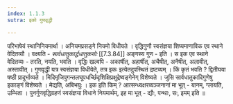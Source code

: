 ```yaml
---
index: 1.1.3
sutra: इको गुणवृद्धी

---
```

परिभाषेयं स्थानिनियमार्था । अनियमप्रसङ्गे नियमो विधीयते । वृद्धिगुणौ स्वसंज्ञया शिष्यमाणाविक एव स्थाने वेदितव्यौ । वक्ष्यति - _सार्वधातुकार्द्धधातुकयोः_ [[7.3.84]] अङ्गस्य गुण - इति । स इक एव स्थाने वेदितव्यः - तरति, नयति, भवति । वृद्धिः खल्वपि - अकार्षीत्, अहार्षीत्, अचैषीत्, अनैषीत्, अलावीत्, अस्तावीत् । गुणवृद्धी यत्र स्वसंज्ञया विधीयेते, तत्र इकः इत्येतदुपस्थितं द्रष्टव्यम् । किं कृतं भवति ? द्वितीयया षष्ठी प्रादुर्भाव्यते । मिदिमृजिपुगन्तलघू्पधर्च्छिदृशिक्षिप्रक्षुद्रेष्वङ्गेनेग् विशेष्यते । जुसि सार्वधातुकादिगुणेषु इकाङ्गं विशेष्यते । मेद्यति, अबिभयुः । इक इति किम् ? आत्सन्ध्यक्षरव्यञ्जनानां मा भूत् - यानम्, ग्लायति, उम्भिता । पुनर्गुणवृद्धिग्रहणं स्वसंज्ञया विधाने नियमार्थम्, इह मा भूत् - द्यौः, पन्थाः, सः, इमम् इति ॥